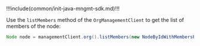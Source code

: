 !!!include(common/init-java-mngmt-sdk.md)!!!

Use the `listMembers` method of the `OrgManagementClient` to get the list of members of the node:

```java
Node node = managementClient.org().listMembers(new NodeByIdWithMembersParam("nodeId")).execute();
```